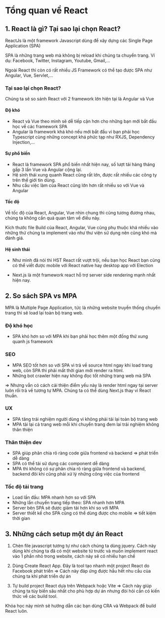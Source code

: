 # Tổng quan về React

## 1. React là gì? Tại sao lại chọn React?

ReactJs là một framework Javascript dùng để xây dựng các Single Page Application (SPA)

SPA là những trang web mà không bị reload khi chúng ta chuyển trang. Ví dụ: Facebook, Twitter, Instagram, Youtube, Gmail,...

Ngoài React thì còn có rất nhiều JS Framework có thể tạo được SPA như Angular, Vue, Servlet,...

### Tại sao lại chọn React?

Chúng ta sẽ so sánh React với 2 framework lớn hiện tại là Angular và Vue

#### Độ khó

- React và Vue theo mình sẽ dễ tiếp cận hơn cho những bạn mới bắt đầu học về các framework SPA
- Angular là framework khá khó nếu mới bắt đầu vì bạn phải học Typescript cùng những concept khá phức tạp như RXJS, Dependency Injection,...

#### Sự phổ biến

- React là framework SPA phổ biến nhất hiện nay, số lượt tải hàng tháng gấp 3 lần Vue và Angular cộng lại.
- Hệ sinh thái xung quanh React cũng rất lớn, được rất nhiều các công ty trên thế giới tin dùng.
- Nhu cầu việc làm của React cũng lớn hơn rất nhiều so với Vue và Angular

#### Tốc độ

Về tốc độ của React, Angular, Vue nhìn chung thì cũng tương đương nhau, chúng ta không cần quá quan tâm về điều này.

Kích thước file Build của React, Angular, Vue cũng phụ thuộc khá nhiều vào những thứ chúng ta implement vào như thư viện sử dụng nên cũng khó mà đánh giá.

#### Hệ sinh thái

- Như mình đã nói thì HST React rất vượt trội, nếu bạn học React bạn cũng có thể viết được mobile với React native hay desktop app với Election

- Next.js là một framework react hỗ trợ server side rendering mạnh nhất hiện nay.

## 2. So sách SPA vs MPA

MPA là Multiple Page Application, tức là những website truyền thống chuyển trang thì sẽ load lại toàn bộ trang web.

### Độ khó học

- SPA khó hơn so với MPA khi bạn phải học thêm một đống thứ xung quanh js framework

### SEO

- MPA SEO tốt hơn so với SPA vì trả về source html ngay khi load trang web, còn SPA thì phải mất thời gian mới render ra html.
- Những bot crawler hiện nay không đọc tốt những trang web mà SPA

=> Nhưng vẫn có cách cải thiện điểm yếu này là render html ngay tại server luôn rồi trả về tương tự MPA. Chúng ta có thể dùng Next.js thay vì React thuần.

### UX

- SPA tăng trải nghiệm người dùng vì không phải tải lại toàn bộ trang web
- MPA tải lại cả trang web mỗi khi chuyển trang đem lai trải nghiệm không thân thiện

### Thân thiện dev

- SPA giúp phân chia rõ ràng code giữa frontend và backend => phát triển dễ dàng
- SPA có thể tải sử dụng các component dễ dàng
- MPA thì không có sự phân chia rõ ràng giữa frontend và backend, backend đôi khi cũng phải xử lý những công việc của frontend

### Tốc độ tải trang

- Load lần đầu: MPA nhanh hơn so với SPA
- Những lần chuyển trang tiếp theo: SPA nhanh hơn MPA
- Server bên SPA sẽ được giảm tải hơn khi so với MPA
- Server thiết kế cho SPA cũng có thể dùng được cho mobile => tiết kiệm thời gian

## 3. Những cách setup một dự án React

1. Chèn file javascript tương tự như cách chúng ta dùng jquery. Cách này dùng khi chúng ta đã có một website từ trước và muốn implement react vào 1 phần nhỏ trong website, cách này sẽ có nhiều hạn chế

2. Dùng Create React App. Đây là tool tạo nhanh một project React do Facebook phát triển => Cách này đáp ứng được hầu hết nhu cầu của chúng ta khi phát triển dự án

3. Tự build project React dựa trên Webpack hoặc Vite => Cách này giúp chúng ta tùy biến sâu nhất cho phù hợp dự án nhưng đòi hỏi cần có kiến thức về các build tool.

Khóa học này mình sẽ hướng dẫn các bạn dùng CRA và Webpack để build React luôn.
